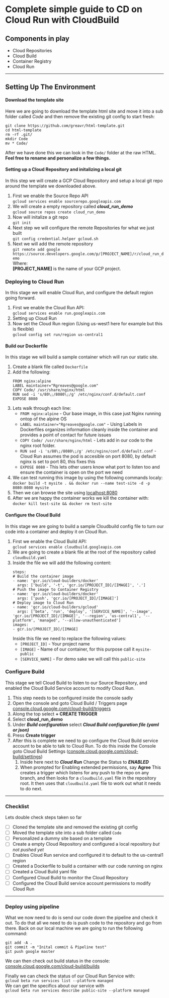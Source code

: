 # Complete simple guide to CD on Cloud Run with CloudBuild

## Components in play
* Cloud Repositories
* Cloud Build
* Container Registry
* Cloud Run
---
## Setting Up The Environment

#### Download the template site
Here we are going to download the template html site and move it into a sub folder called *Code* and then remove the existing git config to start fresh:
```
git clone https://github.com/greavr/html-template.git
cd html-template
rm -rf .git/
mkdir Code
mv * Code/
```
After we have done this we can look in the `Code/` folder at the raw HTML.<br />
**Feel free to rename and personalize a few things.**

#### Setting up a Cloud Repository and initalizing a local git
In this step we will create a GCP Cloud Repository and setup a local git repo around the template we downloaded above.
1. First we enable the Source Repo API<br />
```gcloud services enable sourcerepo.googleapis.com```
1. We will create a empty repository called ***cloud_run_demo***<br />
```gcloud source repos create cloud_run_demo```
1. Now will initalize a git repo<br />
```git init```
1. Next step we will configure the remote Repositories for what we just built<br />
```git config credential.helper gcloud.sh```
1. Next we will add the remote repository<br />
```git remote add google https://source.developers.google.com/p/[PROJECT_NAME]/r/cloud_run_demo```<br />
Where:<br />
**[PROJECT_NAME]** is the name of your GCP project.

### Deploying to Cloud Run
In this stage we will enable Cloud Run, and configure the default region going forward.
1. First we enable the Cloud Run API:<br />
```gcloud services enable run.googleapis.com```
1. Setting up Cloud Run
  1. Now set the Cloud Run region (Using us-west1 here for example but this is flexible)<br />
  ```gcloud config set run/region us-central1```

#### Build our Dockerfile
In this stage we will build a sample container which will run our static site.
1. Create a blank file called `Dockerfile`
1. Add the following:
      ```
      FROM nginx:alpine
      LABEL maintainer="Rgreaves@google.com"
      COPY Code/ /usr/share/nginx/html
      RUN sed -i 's/80\;/8080\;/g' /etc/nginx/conf.d/default.conf
      EXPOSE 8080
      ```
1. Lets walk through each line:
    * `FROM nginx:alpine` - Our base image, in this case just Nginx running ontop of the alpine OS
   * `LABEL maintainer="Rgreaves@google.com"` - Using Labels in Dockerfiles organizes information cleanly inside the container and provides a point of contact for future issues
    * `COPY Code/ /usr/share/nginx/html` - Lets add in our code to the nginx root folder. 
    * `RUN sed -i 's/80\;/8080\;/g' /etc/nginx/conf.d/default.conf` - Cloud Run assumes the pod is accesible on port 8080, by default nginx is set to port 80, this fixes this
    * `EXPOSE 8080` - This lets other users know what port to listen too and ensure the container is open on the port we need
1. We can test running this image by using the following commands localy: <br />
    `docker build -t mysite . && docker run --name test-site -d -p 8080:8080 mysite`
1. Then we can browse the site using [localhost:8080](http://localhost:8080)
1. After we are happy the container works we kill the container with: <br />
`docker kill test-site && docker rm test-site`

#### Configure the Cloud Build
In this stage we are going to build a sample Cloudbuild config file to turn our code into a container and deploy it on Cloud Run.
1. First we enable the Cloud Build API:<br />
```gcloud services enable cloudbuild.googleapis.com```
1. We are going to create a blank file at the root of the repository called `cloudbuild.yaml`
1. Inside the file we will add the following content:
    ```
    steps:
    # Build the container image
    - name: 'gcr.io/cloud-builders/docker'
      args: ['build', '-t', 'gcr.io/[PROJECT_ID]/[IMAGE]', '.']
    # Push the image to Container Registry
    - name: 'gcr.io/cloud-builders/docker'
      args: ['push', 'gcr.io/[PROJECT_ID]/[IMAGE]']
    # Deploy image to Cloud Run
    - name: 'gcr.io/cloud-builders/gcloud'
      args: ['beta', 'run', 'deploy', '[SERVICE_NAME]', '--image', 'gcr.io/[PROJECT_ID]/[IMAGE]', '--region', 'us-central1', '--platform', 'managed', '--allow-unauthenticated']
    images:
    - gcr.io/[PROJECT_ID]/[IMAGE]
    ```
    Inside this file we need to replace the following values:<br />
    * `[PROJECT_ID]` - Your project name<br />
    * `[IMAGE]` - Name of our container, for this purpose call it `mysite-public`<br />
    * `[SERVICE_NAME]` - For demo sake we will call this `public-site`
        
### Configure Build
This stage we tell Cloud Build to listen to our Source Repository, and enabled the Cloud Build Service account to modify Cloud Run.
1. This step needs to be configured inside the console sadly
1. Open the console and goto Cloud Build / Triggers page [console.cloud.google.com/cloud-build/triggers](https://console.cloud.google.com/cloud-build/triggers)
1. Along the top select **+ CREATE TRIGGER**
1. Select **cloud_run_demo**
1. Under ***Build configuration*** select ***Cloud Build configuration file (yaml or json)***
1. Press **Create trigger**
1. After this is complete we need to go configure the Cloud Build service account to be able to talk to Cloud Run. To do this inside the Console goto Cloud Build Settings ([console.cloud.google.com/cloud-build/settings](https://console.cloud.google.com/cloud-build/settings))
    1. Inside here next to ***Cloud Run*** Change the Status to ***ENABLED***
    1. When prompted for Enabling extended permissions, say **Agree**
This creates a trigger which listens for any push to the repo on any branch, and then looks for a `cloudbuild.yaml` file in the repository root. It then uses that `cloudbuild.yaml` file to work out what it needs to do next.
---
### Checklist
Lets double check steps taken so far

- [ ]  Cloned the template site and removed the existing git config
- [ ]  Moved the template site into a sub folder called `Code`
- [ ]  Personalized a dummy site based on a template
- [ ]  Create a empty Cloud Repository and configured a local repository *but not pushed yet*
- [ ]  Enables Cloud Run service and configured it to default to the us-central1 region
- [ ]  Created a Dockerfile to build a container with our code running on nginx 
- [ ]  Created a Cloud Build yaml file
- [ ]  Configured Cloud Build to monitor the Cloud Repository
- [ ]  Configured the Cloud Build service account permissions to modify Cloud Run

---
### Deploy using pipeline

What we now need to do is send our code down the pipeline and check it out. To do that all we need to do is push code to the repository and go from there.
Back on our local machine we are going to run the following command:
```
git add -A .
git commit -m "Inital commit & Pipeline test"
git push google master
```

We can then check out build status in the console: [console.cloud.google.com/cloud-build/builds](https://console.cloud.google.com/cloud-build/builds)
    
Finally we can check the status of our Cloud Run Service with: <br />
`gcloud beta run services list --platform managed`<br />
We can get the specifics about our service with <br />
`gcloud beta run services describe public-site --platform managed`
